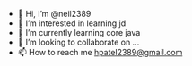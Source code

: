 - 👋 Hi, I’m @neil2389
- 👀 I’m interested in learning jd
- 🌱 I’m currently learning core java 
- 💞️ I’m looking to collaborate on ...
- 📫 How to reach me hpatel2389@gmail.com

<!---
neil2389/neil2389 is a ✨ special ✨ repository because its `README.md` (this file) appears on your GitHub profile.
You can click the Preview link to take a look at your changes.
--->
